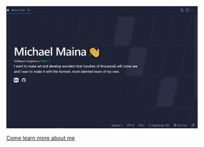 <a href="https://my-portfolio-sepia-six.vercel.app">
  <img
    alt="I want to make art and develop wonders that hundres of thousands will come see, \n and I wan to make it with the funnest, most talented team of my own" 
    src="https://github.com/Muchael123/Muchael123/blob/main/Maich.jpeg"
  />
</a>

[Come learn more about me](https://my-portfolio-sepia-six.vercel.app/#about-me)
